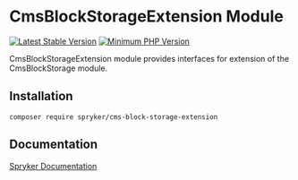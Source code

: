 # CmsBlockStorageExtension Module
[![Latest Stable Version](https://poser.pugx.org/spryker/cms-block-storage-extension/v/stable.svg)](https://packagist.org/packages/spryker/cms-block-storage-extension)
[![Minimum PHP Version](https://img.shields.io/badge/php-%3E%3D%207.3-8892BF.svg)](https://php.net/)

CmsBlockStorageExtension module provides interfaces for extension of the CmsBlockStorage module.

## Installation

```
composer require spryker/cms-block-storage-extension
```

## Documentation

[Spryker Documentation](https://academy.spryker.com/developing_with_spryker/module_guide/modules.html)
